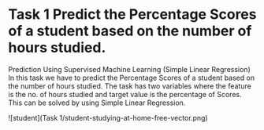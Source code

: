 
# Task 1 Predict the Percentage Scores of a student based on the number of hours studied.

 Prediction Using Supervised Machine Learning (Simple Linear Regression) In this task we have to predict the Percentage Scores of a student based on the number of hours studied. The task has two variables where the feature is the no. of hours studied and target value is the percentage of Scores. This can be solved by using Simple Linear Regression.


![student](Task 1/student-studying-at-home-free-vector.png)
